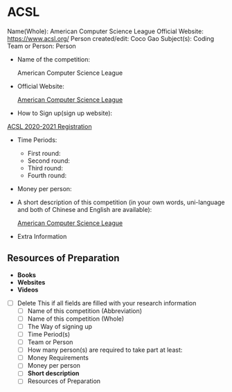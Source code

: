 # ACSL

Name(Whole): American Computer Science League
Official Website: https://www.acsl.org/
Person created/edit: Coco Gao
Subject(s): Coding
Team or Person: Person

- Name of the competition:

    American Computer Science League

- Official Website:

    [American Computer Science League](https://www.acsl.org/)

- How to Sign up(sign up website):

[ACSL 2020-2021 Registration](https://form.jotform.com/202202048462140)

- Time Periods:
    - First round:
    - Second round:
    - Third round:
    - Fourth round:
- Money per person:
- A short description of this competition (in your own words, uni-language and both of Chinese and English are available):

    [American Computer Science League](https://www.acsl.org/about)

- Extra Information

## Resources of Preparation

- **Books**
- **Websites**
- **Videos**

- [ ]  Delete This if all fields are filled with your research information
    - [ ]  Name of this competition (Abbreviation)
    - [ ]  Name of this competition (Whole)
    - [ ]  The Way of signing up
    - [ ]  Time Period(s)
    - [ ]  Team or Person
    - [ ]  How many person(s) are required to take part at least:
    - [ ]  Money Requirements
    - [ ]  Money per person
    - [ ]  **Short description**
    - [ ]  Resources of Preparation